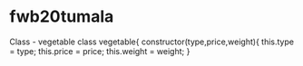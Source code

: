 # fwb20tumala



Class - vegetable class vegetable{ constructor(type,price,weight){
    this.type = type;
    this.price = price;
    this.weight = weight;
}

